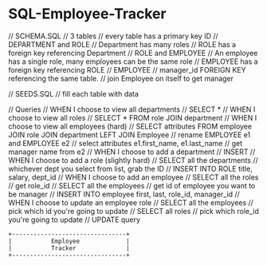 # SQL-Employee-Tracker
// SCHEMA.SQL
  // 3 tables
  // every table has a primary key ID
  // DEPARTMENT and ROLE
    // Department has many roles
    // ROLE has a foreign key referencing Department
  // ROLE and EMPLOYEE
    // An employee has a single role, many employees can be the same role
    // EMPLOYEE has a foreign key referencing ROLE
  // EMPLOYEE
    // manager_id FOREIGN KEY referencing the same table.
    // join Employee on itself to get manager

// SEEDS.SQL
  // fill each table with data

// Queries
  // WHEN I choose to view all departments
    // SELECT *
  // WHEN I choose to view all roles
    // SELECT * FROM role JOIN department
  // WHEN I choose to view all employees (hard)
    // SELECT attributes FROM employee JOIN role JOIN department LEFT JOIN Employee
      // rename EMPLOYEE e1 and EMPLOYEE e2
      // select attributes e1.first_name, e1.last_name
      // get manager name from e2
  // WHEN I choose to add a department
    // INSERT
  // WHEN I choose to add a role (slightly hard)
    // SELECT all the departments
      // whichever dept you select from list, grab the ID
      // INSERT INTO ROLE title, salary, dept_id
  // WHEN I choose to add an employee
    // SELECT all the roles
      // get role_id
    // SELECT all the employees
      // get id of employee you want to be manager
    // INSERT INTO employee first, last, role_id, manager_id
  // WHEN I choose to update an employee role
    // SELECT all the employees
      // pick which id you're going to update
    // SELECT all roles
      // pick which role_id you're going to update
    // UPDATE query

    
    +--------------------------------+
    |           Employee             |
    |           Tracker              |
    +--------------------------------+